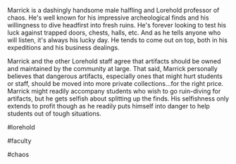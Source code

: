 Marrick is a dashingly handsome male halfling and Lorehold professor of chaos. He's well known for his impressive archeological finds and his willingness to dive headfirst into fresh ruins. He's forever looking to test his luck against trapped doors, chests, halls, etc. And as he tells anyone who will listen, it's always his lucky day. He tends to come out on top, both in his expeditions and his business dealings. 

Marrick and the other Lorehold staff agree that artifacts should be owned and maintained by the community at large. That said, Marrick personally believes that dangerous artifacts, especially ones that might hurt students or staff, should be moved into more private collections...for the right price. Marrick might readily accompany students who wish to go ruin-diving for artifacts, but he gets selfish about splitting up the finds. His selfishness only extends to profit though as he readily puts himself into danger to help students out of tough situations.

#lorehold

#faculty

#chaos